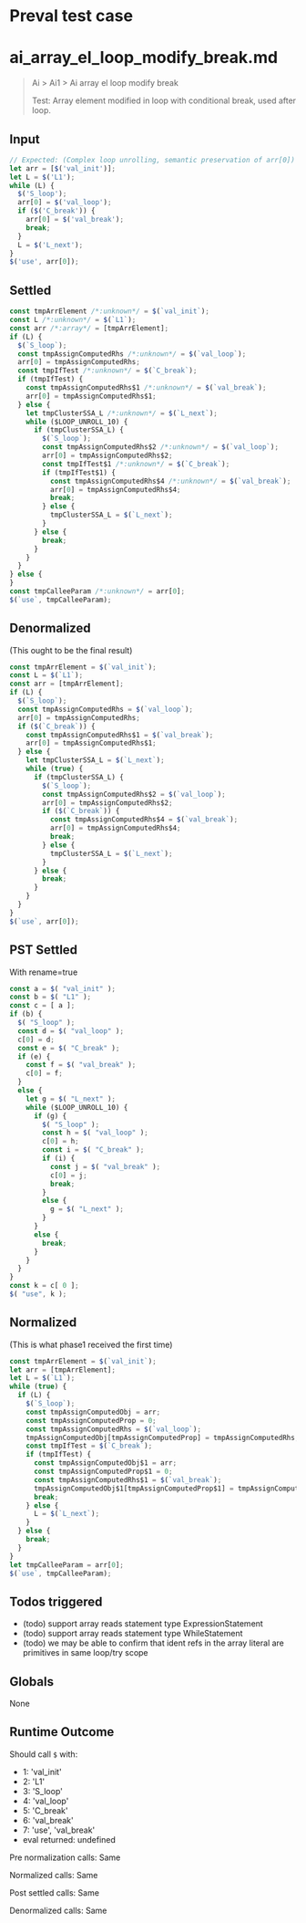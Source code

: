 # Preval test case

# ai_array_el_loop_modify_break.md

> Ai > Ai1 > Ai array el loop modify break
>
> Test: Array element modified in loop with conditional break, used after loop.

## Input

`````js filename=intro
// Expected: (Complex loop unrolling, semantic preservation of arr[0])
let arr = [$('val_init')];
let L = $('L1');
while (L) {
  $('S_loop');
  arr[0] = $('val_loop');
  if ($('C_break')) {
    arr[0] = $('val_break');
    break;
  }
  L = $('L_next');
}
$('use', arr[0]);
`````


## Settled


`````js filename=intro
const tmpArrElement /*:unknown*/ = $(`val_init`);
const L /*:unknown*/ = $(`L1`);
const arr /*:array*/ = [tmpArrElement];
if (L) {
  $(`S_loop`);
  const tmpAssignComputedRhs /*:unknown*/ = $(`val_loop`);
  arr[0] = tmpAssignComputedRhs;
  const tmpIfTest /*:unknown*/ = $(`C_break`);
  if (tmpIfTest) {
    const tmpAssignComputedRhs$1 /*:unknown*/ = $(`val_break`);
    arr[0] = tmpAssignComputedRhs$1;
  } else {
    let tmpClusterSSA_L /*:unknown*/ = $(`L_next`);
    while ($LOOP_UNROLL_10) {
      if (tmpClusterSSA_L) {
        $(`S_loop`);
        const tmpAssignComputedRhs$2 /*:unknown*/ = $(`val_loop`);
        arr[0] = tmpAssignComputedRhs$2;
        const tmpIfTest$1 /*:unknown*/ = $(`C_break`);
        if (tmpIfTest$1) {
          const tmpAssignComputedRhs$4 /*:unknown*/ = $(`val_break`);
          arr[0] = tmpAssignComputedRhs$4;
          break;
        } else {
          tmpClusterSSA_L = $(`L_next`);
        }
      } else {
        break;
      }
    }
  }
} else {
}
const tmpCalleeParam /*:unknown*/ = arr[0];
$(`use`, tmpCalleeParam);
`````


## Denormalized
(This ought to be the final result)

`````js filename=intro
const tmpArrElement = $(`val_init`);
const L = $(`L1`);
const arr = [tmpArrElement];
if (L) {
  $(`S_loop`);
  const tmpAssignComputedRhs = $(`val_loop`);
  arr[0] = tmpAssignComputedRhs;
  if ($(`C_break`)) {
    const tmpAssignComputedRhs$1 = $(`val_break`);
    arr[0] = tmpAssignComputedRhs$1;
  } else {
    let tmpClusterSSA_L = $(`L_next`);
    while (true) {
      if (tmpClusterSSA_L) {
        $(`S_loop`);
        const tmpAssignComputedRhs$2 = $(`val_loop`);
        arr[0] = tmpAssignComputedRhs$2;
        if ($(`C_break`)) {
          const tmpAssignComputedRhs$4 = $(`val_break`);
          arr[0] = tmpAssignComputedRhs$4;
          break;
        } else {
          tmpClusterSSA_L = $(`L_next`);
        }
      } else {
        break;
      }
    }
  }
}
$(`use`, arr[0]);
`````


## PST Settled
With rename=true

`````js filename=intro
const a = $( "val_init" );
const b = $( "L1" );
const c = [ a ];
if (b) {
  $( "S_loop" );
  const d = $( "val_loop" );
  c[0] = d;
  const e = $( "C_break" );
  if (e) {
    const f = $( "val_break" );
    c[0] = f;
  }
  else {
    let g = $( "L_next" );
    while ($LOOP_UNROLL_10) {
      if (g) {
        $( "S_loop" );
        const h = $( "val_loop" );
        c[0] = h;
        const i = $( "C_break" );
        if (i) {
          const j = $( "val_break" );
          c[0] = j;
          break;
        }
        else {
          g = $( "L_next" );
        }
      }
      else {
        break;
      }
    }
  }
}
const k = c[ 0 ];
$( "use", k );
`````


## Normalized
(This is what phase1 received the first time)

`````js filename=intro
const tmpArrElement = $(`val_init`);
let arr = [tmpArrElement];
let L = $(`L1`);
while (true) {
  if (L) {
    $(`S_loop`);
    const tmpAssignComputedObj = arr;
    const tmpAssignComputedProp = 0;
    const tmpAssignComputedRhs = $(`val_loop`);
    tmpAssignComputedObj[tmpAssignComputedProp] = tmpAssignComputedRhs;
    const tmpIfTest = $(`C_break`);
    if (tmpIfTest) {
      const tmpAssignComputedObj$1 = arr;
      const tmpAssignComputedProp$1 = 0;
      const tmpAssignComputedRhs$1 = $(`val_break`);
      tmpAssignComputedObj$1[tmpAssignComputedProp$1] = tmpAssignComputedRhs$1;
      break;
    } else {
      L = $(`L_next`);
    }
  } else {
    break;
  }
}
let tmpCalleeParam = arr[0];
$(`use`, tmpCalleeParam);
`````


## Todos triggered


- (todo) support array reads statement type ExpressionStatement
- (todo) support array reads statement type WhileStatement
- (todo) we may be able to confirm that ident refs in the array literal are primitives in same loop/try scope


## Globals


None


## Runtime Outcome


Should call `$` with:
 - 1: 'val_init'
 - 2: 'L1'
 - 3: 'S_loop'
 - 4: 'val_loop'
 - 5: 'C_break'
 - 6: 'val_break'
 - 7: 'use', 'val_break'
 - eval returned: undefined

Pre normalization calls: Same

Normalized calls: Same

Post settled calls: Same

Denormalized calls: Same
